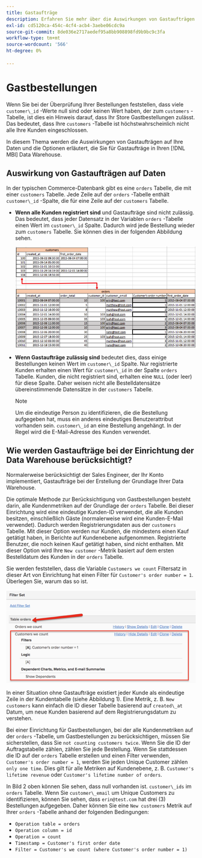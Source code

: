 ```yaml
---
title: Gastaufträge
description: Erfahren Sie mehr über die Auswirkungen von Gastaufträgen auf Ihre Daten und welche Optionen Sie für Gastaufträge in Ihren [!DNL MBI] Data Warehouse.
exl-id: cd5120ca-454c-4cf4-acb4-3aebe06cdc9a
source-git-commit: 8de036e2717aedef95a8bb908898fd9b9bc9c3fa
workflow-type: tm+mt
source-wordcount: '566'
ht-degree: 0%

---
```


# Gastbestellungen

Wenn Sie bei der Überprüfung Ihrer Bestellungen feststellen, dass viele `customer\_id` -Werte null sind oder keinen Wert haben, der zum `customers` -Tabelle, ist dies ein Hinweis darauf, dass Ihr Store Gastbestellungen zulässt. Das bedeutet, dass Ihre `customers` -Tabelle ist höchstwahrscheinlich nicht alle Ihre Kunden eingeschlossen.

In diesem Thema werden die Auswirkungen von Gastaufträgen auf Ihre Daten und die Optionen erläutert, die Sie für Gastaufträge in Ihren [!DNL MBI] Data Warehouse.

## Auswirkung von Gastaufträgen auf Daten

In der typischen Commerce-Datenbank gibt es eine `orders` Tabelle, die mit einer `customers` Tabelle. Jede Zeile auf der `orders` -Tabelle enthält `customer\_id` -Spalte, die für eine Zeile auf der `customers` Tabelle.

* **Wenn alle Kunden registriert sind** und Gastaufträge sind nicht zulässig. Das bedeutet, dass jeder Datensatz in der Variablen `orders` -Tabelle einen Wert im `customer\_id` Spalte. Dadurch wird jede Bestellung wieder zum `customers` Tabelle. Sie können dies in der folgenden Abbildung sehen.

   ![](../../assets/guest-orders-4.png)

* **Wenn Gastaufträge zulässig sind** bedeutet dies, dass einige Bestellungen keinen Wert im `customer\_id` Spalte. Nur registrierte Kunden erhalten einen Wert für `customer\_id` in der Spalte `orders` Tabelle. Kunden, die nicht registriert sind, erhalten eine `NULL` (oder leer) für diese Spalte. Daher weisen nicht alle Bestelldatensätze übereinstimmende Datensätze in der `customers` Tabelle.

   >[!NOTE]
   >
   >Um die eindeutige Person zu identifizieren, die die Bestellung aufgegeben hat, muss ein anderes eindeutiges Benutzerattribut vorhanden sein. `customer\_id` an eine Bestellung angehängt. In der Regel wird die E-Mail-Adresse des Kunden verwendet.

## Wie werden Gastaufträge bei der Einrichtung der Data Warehouse berücksichtigt?

Normalerweise berücksichtigt der Sales Engineer, der Ihr Konto implementiert, Gastaufträge bei der Erstellung der Grundlage Ihrer Data Warehouse.

Die optimale Methode zur Berücksichtigung von Gastbestellungen besteht darin, alle Kundenmetriken auf der Grundlage der `orders` Tabelle. Bei dieser Einrichtung wird eine eindeutige Kunden-ID verwendet, die alle Kunden besitzen, einschließlich Gäste (normalerweise wird eine Kunden-E-Mail verwendet). Dadurch werden Registrierungsdaten aus der `customers` Tabelle. Mit dieser Option werden nur Kunden, die mindestens einen Kauf getätigt haben, in Berichte auf Kundenebene aufgenommen. Registrierte Benutzer, die noch keinen Kauf getätigt haben, sind nicht enthalten. Mit dieser Option wird Ihre `New customer` -Metrik basiert auf dem ersten Bestelldatum des Kunden in der `orders` Tabelle.

Sie werden feststellen, dass die Variable `Customers we count` Filtersatz in dieser Art von Einrichtung hat einen Filter für `Customer's order number = 1`. Überlegen Sie, warum das so ist.

![](../../assets/guest-orders-filter-set.png)

In einer Situation ohne Gastaufträge existiert jeder Kunde als eindeutige Zeile in der Kundentabelle (siehe Abbildung 1). Eine Metrik, z. B. `New customers` kann einfach die ID dieser Tabelle basierend auf `created\_at` Datum, um neue Kunden basierend auf dem Registrierungsdatum zu verstehen.

Bei einer Einrichtung für Gastbestellungen, bei der alle Kundenmetriken auf der `orders` -Tabelle, um Gastbestellungen zu berücksichtigen, müssen Sie sicherstellen, dass Sie `not counting customers twice`. Wenn Sie die ID der Auftragstabelle zählen, zählen Sie jede Bestellung. Wenn Sie stattdessen die ID auf der `orders` Tabelle erstellen und einen Filter verwenden, `Customer's order number = 1`, werden Sie jeden Unique Customer zählen `only one time`. Dies gilt für alle Metriken auf Kundenebene, z. B. `Customer's lifetime revenue` oder `Customer's lifetime number of orders`.

In Bild 2 oben können Sie sehen, dass null vorhanden ist. `customer\_ids` im `orders` Tabelle. Wenn Sie `customer\_email` um Unique Customers zu identifizieren, können Sie sehen, dass `erin@test.com` hat drei (3) Bestellungen aufgegeben. Daher können Sie eine `New customers` Metrik auf Ihrer `orders` -Tabelle anhand der folgenden Bedingungen:

* `Operation table = orders`
* `Operation column = id`
* `Operation = count`
* `Timestamp = Customer's first order date`
* `Filter = Customer's we count (where Customer's order number = 1)`
